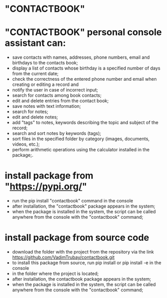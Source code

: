 # "CONTACTBOOK"

# "CONTACTBOOK" personal console assistant can:
* save contacts with names, addresses, phone numbers, email and birthdays to the contacts book;
* display a list of contacts whose birthday is a specified number of days from the current date;
* check the correctness of the entered phone number and email when creating or editing a record and
* notify the user in case of incorrect input;
* search for contacts among book contacts;
* edit and delete entries from the contact book;
* save notes with text information;
* search for notes;
* edit and delete notes;
* add "tags" to notes, keywords describing the topic and subject of the record;
* search and sort notes by keywords (tags);
* sort files in the specified folder by category (images, documents, videos, etc.);
* perform arithmetic operations using the calculator installed in the package;.

# install package from "https://pypi.org/"
* run the pip install "contactbook" command in the console
* after installation, the "contactbook" package appears in the system;
* when the package is installed in the system, the script can be called anywhere from the console with the "contactbook" command;

# install package from source code
* download the folder with the project from the repository via the link https://github.com/VadimTrubay/contactbook.git
* to install this package from source, run pip install or pip install -e in the console
* in the folder where the project is located;
* after installation, the contactbook package appears in the system;
* when the package is installed in the system, the script can be called anywhere from the console with the "contactbook" command;